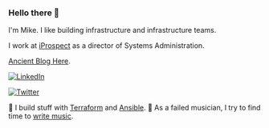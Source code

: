 ### Hello there 👋


I'm Mike. I like building infrastructure and infrastructure teams. 

I work at [iProspect](https://www.iprospect.com) as a director of Systems Administration.  

[Ancient Blog Here](https://mjladd.com).

<a href="https://www.linkedin.com/in/mjladd"><img src="https://img.shields.io/badge/LinkedIn--_.svg?style=social&logo=linkedin" alt="LinkedIn"></a>

<a href="https://twitter.com/mjladd"><img src="https://img.shields.io/twitter/url?url=https%3A%2F%2Ftwitter.com%2Fmjladd%2F" alt="Twitter"></a>

🔭 I build stuff with [Terraform](https://github.com/hashicorp/terraform) and [Ansible](https://github.com/ansible/ansible).
🎸 As a failed musician, I try to find time to [write music](https://soundcloud.com/mjladd).
